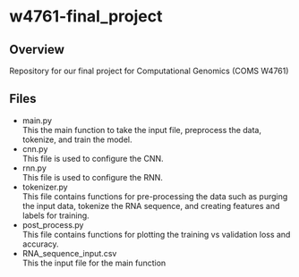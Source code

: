 # w4761-final_project
## Overview
Repository for our final project for Computational Genomics (COMS W4761)

## Files
* main.py  
This the main function to take the input file, preprocess the data, tokenize, and train the model.
* cnn.py  
This file is used to configure the CNN. 
* rnn.py  
This file is used to configure the RNN. 
* tokenizer.py  
This file contains functions for pre-processing the data such as purging the input data, tokenize the RNA sequence, and creating features and labels for training. 
* post_process.py  
This file contains functions for plotting the training vs validation loss and accuracy.
* RNA_sequence_input.csv  
This the input file for the main function

